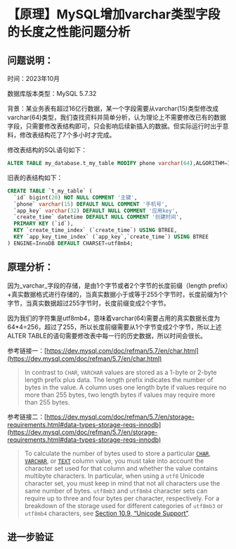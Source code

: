 # 【原理】MySQL增加varchar类型字段的长度之性能问题分析

## 问题说明：

时间：2023年10月

数据库版本类型：MySQL 5.7.32

背景：某业务表有超过16亿行数据，某一个字段需要从varchar(15)类型修改成varchar(64)类型，我们查找资料并简单分析，认为理论上不需要修改已有的数据字段，只需要修改表结构即可，只会影响后续新插入的数据。但实际运行时出乎意料，修改表结构花了7个多小时才完成。

修改表结构的SQL语句如下：

```sql
ALTER TABLE my_database.t_my_table MODIFY phone varchar(64),ALGORITHM=INPLACE, LOCK=NONE;
```

旧表的表结构如下：

```sql
CREATE TABLE `t_my_table` (
  `id` bigint(20) NOT NULL COMMENT '主键',
  `phone` varchar(15) DEFAULT NULL COMMENT '手机号',
  `app_key` varchar(32) DEFAULT NULL COMMENT '应用key',
  `create_time` datetime DEFAULT NULL COMMENT '创建时间',
  PRIMARY KEY (`id`),
  KEY `create_time_index` (`create_time`) USING BTREE,
  KEY `app_key_time_index` (`app_key`,`create_time`) USING BTREE
) ENGINE=InnoDB DEFAULT CHARSET=utf8mb4;
```

## 原理分析：

因为_varchar_字段的存储，是由1个字节或者2个字节的长度前缀（length prefix）+真实数据格式进行存储的，当真实数据小于或等于255个字节时，长度前缀为1个字节，当真实数据超过255字节时，长度前缀变成2个字节。

因为我们的字符集是utf8mb4，意味着varchar(64)需要占用的真实数据长度为64\*4=256，超过了255，所以长度前缀需要从1个字节变成2个字节，所以上述ALTER TABLE的语句需要修改表中每一行的历史数据，所以时间会很长。

参考链接一：[https://dev.mysql.com/doc/refman/5.7/en/char.html](https://dev.mysql.com/doc/refman/5.7/en/char.html)

> In contrast to `CHAR`, `VARCHAR` values are stored as a 1-byte or 2-byte length prefix plus data. The length prefix indicates the number of bytes in the value. A column uses one length byte if values require no more than 255 bytes, two length bytes if values may require more than 255 bytes.

参考链接二：[https://dev.mysql.com/doc/refman/5.7/en/storage-requirements.html#data-types-storage-reqs-innodb](https://dev.mysql.com/doc/refman/5.7/en/storage-requirements.html#data-types-storage-reqs-innodb)

> To calculate the number of bytes used to store a particular [`CHAR`](https://dev.mysql.com/doc/refman/5.7/en/char.html), [`VARCHAR`](https://dev.mysql.com/doc/refman/5.7/en/char.html), or [`TEXT`](https://dev.mysql.com/doc/refman/5.7/en/blob.html) column value, you must take into account the character set used for that column and whether the value contains multibyte characters. In particular, when using a `utf8` Unicode character set, you must keep in mind that not all characters use the same number of bytes. `utf8mb3` and `utf8mb4` character sets can require up to three and four bytes per character, respectively. For a breakdown of the storage used for different categories of `utf8mb3` or `utf8mb4` characters, see [Section 10.9, “Unicode Support”](https://dev.mysql.com/doc/refman/5.7/en/charset-unicode.html).

## 进一步验证

